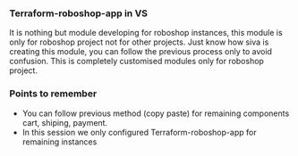 ### Terraform-roboshop-app in VS
It is nothing but module developing for roboshop instances, this module is only for roboshop project not for other projects. Just know how siva is creating this module, you can follow the previous process only to avoid confusion. This is completely customised modules only for roboshop project.

### Points to remember
- You can follow previous method (copy paste) for remaining components cart, shiping, payment.
- In this session we only configured Terraform-roboshop-app for remaining instances

